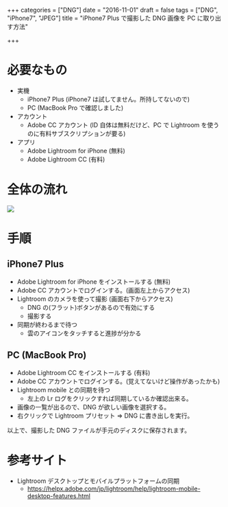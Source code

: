 +++
categories = ["DNG"]
date = "2016-11-01"
draft = false
tags = ["DNG", "iPhone7", "JPEG"]
title = "iPhone7 Plus で撮影した DNG 画像を PC に取り出す方法"

+++

# 必要なもの

- 実機
  - iPhone7 Plus (iPhone7 は試してません。所持してないので)
  - PC (MacBook Pro で確認しました)
- アカウント
  - Adobe CC アカウント (ID 自体は無料だけど、PC で Lightroom を使うのに有料サブスクリプションが要る)
- アプリ
  - Adobe Lightroom for iPhone (無料)
  - Adobe Lightroom CC (有料)

# 全体の流れ

<img src="../figure1.png" />

# 手順

## iPhone7 Plus

- Adobe Lightroom for iPhone をインストールする (無料)
- Adobe CC アカウントでログインする。(画面左上からアクセス)
- Lightroom のカメラを使って撮影 (画面右下からアクセス)
  - DNG の(フラット)ボタンがあるので有効にする
  - 撮影する
- 同期が終わるまで待つ
  - 雲のアイコンをタッチすると進捗が分かる

## PC (MacBook Pro)

- Adobe Lightroom CC をインストールする (有料)
- Adobe CC アカウントでログインする。(覚えてないけど操作があったかも)
- Lightroom mobile との同期を待つ
  - 左上の Lr ログをクリックすれば同期しているか確認出来る。
- 画像の一覧が出るので、DNG が欲しい画像を選択する。
- 右クリックで Lightroom プリセット => DNG に書き出しを実行。

以上で、撮影した DNG ファイルが手元のディスクに保存されます。

# 参考サイト

- Lightroom デスクトップとモバイルプラットフォームの同期
  - https://helpx.adobe.com/jp/lightroom/help/lightroom-mobile-desktop-features.html
